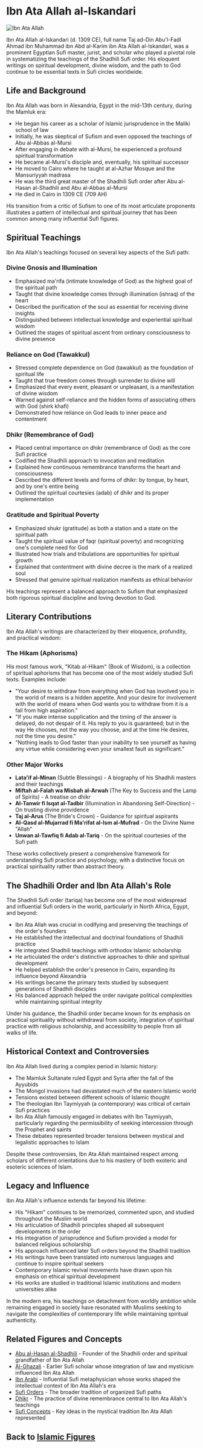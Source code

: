 # Ibn Ata Allah al-Iskandari

![Ibn Ata Allah](../../images/ibn_ata_allah.jpg)

Ibn Ata Allah al-Iskandari (d. 1309 CE), full name Taj ad-Din Abu'l-Fadl Ahmad ibn Muhammad ibn Abd al-Karim ibn Ata Allah al-Iskandari, was a prominent Egyptian Sufi master, jurist, and scholar who played a pivotal role in systematizing the teachings of the Shadhili Sufi order. His eloquent writings on spiritual development, divine wisdom, and the path to God continue to be essential texts in Sufi circles worldwide.

## Life and Background

Ibn Ata Allah was born in Alexandria, Egypt in the mid-13th century, during the Mamluk era:

- He began his career as a scholar of Islamic jurisprudence in the Maliki school of law
- Initially, he was skeptical of Sufism and even opposed the teachings of Abu al-Abbas al-Mursi
- After engaging in debate with al-Mursi, he experienced a profound spiritual transformation
- He became al-Mursi's disciple and, eventually, his spiritual successor
- He moved to Cairo where he taught at al-Azhar Mosque and the Mansuriyyah madrasa
- He was the third great master of the Shadhili Sufi order after Abu al-Hasan al-Shadhili and Abu al-Abbas al-Mursi
- He died in Cairo in 1309 CE (709 AH)

His transition from a critic of Sufism to one of its most articulate proponents illustrates a pattern of intellectual and spiritual journey that has been common among many influential Sufi figures.

## Spiritual Teachings

Ibn Ata Allah's teachings focused on several key aspects of the Sufi path:

### Divine Gnosis and Illumination

- Emphasized ma'rifa (intimate knowledge of God) as the highest goal of the spiritual path
- Taught that divine knowledge comes through illumination (ishraq) of the heart
- Described the purification of the soul as essential for receiving divine insights
- Distinguished between intellectual knowledge and experiential spiritual wisdom
- Outlined the stages of spiritual ascent from ordinary consciousness to divine presence

### Reliance on God (Tawakkul)

- Stressed complete dependence on God (tawakkul) as the foundation of spiritual life
- Taught that true freedom comes through surrender to divine will
- Emphasized that every event, pleasant or unpleasant, is a manifestation of divine wisdom
- Warned against self-reliance and the hidden forms of associating others with God (shirk khafi)
- Demonstrated how reliance on God leads to inner peace and contentment

### Dhikr (Remembrance of God)

- Placed central importance on dhikr (remembrance of God) as the core Sufi practice
- Codified the Shadhili approach to invocation and meditation
- Explained how continuous remembrance transforms the heart and consciousness
- Described the different levels and forms of dhikr: by tongue, by heart, and by one's entire being
- Outlined the spiritual courtesies (adab) of dhikr and its proper implementation

### Gratitude and Spiritual Poverty

- Emphasized shukr (gratitude) as both a station and a state on the spiritual path
- Taught the spiritual value of faqr (spiritual poverty) and recognizing one's complete need for God
- Illustrated how trials and tribulations are opportunities for spiritual growth
- Explained that contentment with divine decree is the mark of a realized soul
- Stressed that genuine spiritual realization manifests as ethical behavior

His teachings represent a balanced approach to Sufism that emphasized both rigorous spiritual discipline and loving devotion to God.

## Literary Contributions

Ibn Ata Allah's writings are characterized by their eloquence, profundity, and practical wisdom:

### The Hikam (Aphorisms)

His most famous work, "Kitab al-Hikam" (Book of Wisdom), is a collection of spiritual aphorisms that has become one of the most widely studied Sufi texts. Examples include:

- "Your desire to withdraw from everything when God has involved you in the world of means is a hidden appetite. And your desire for involvement with the world of means when God wants you to withdraw from it is a fall from high aspiration."
- "If you make intense supplication and the timing of the answer is delayed, do not despair of it. His reply to you is guaranteed; but in the way He chooses, not the way you choose, and at the time He desires, not the time you desire."
- "Nothing leads to God faster than your inability to see yourself as having any virtue while considering even your smallest fault as significant."

### Other Major Works

- **Lata'if al-Minan** (Subtle Blessings) - A biography of his Shadhili masters and their teachings
- **Miftah al-Falah wa Misbah al-Arwah** (The Key to Success and the Lamp of Spirits) - A treatise on dhikr
- **Al-Tanwir fi Isqat al-Tadbir** (Illumination in Abandoning Self-Direction) - On trusting divine providence
- **Taj al-Arus** (The Bride's Crown) - Guidance for spiritual aspirants
- **Al-Qasd al-Mujarrad fi Ma'rifat al-Ism al-Mufrad** - On the Divine Name "Allah"
- **Unwan al-Tawfiq fi Adab al-Tariq** - On the spiritual courtesies of the Sufi path

These works collectively present a comprehensive framework for understanding Sufi practice and psychology, with a distinctive focus on practical spirituality rather than abstract theory.

## The Shadhili Order and Ibn Ata Allah's Role

The Shadhili Sufi order (tariqa) has become one of the most widespread and influential Sufi orders in the world, particularly in North Africa, Egypt, and beyond:

- Ibn Ata Allah was crucial in codifying and preserving the teachings of the order's founders
- He established the intellectual and doctrinal foundations of Shadhili practice
- He integrated Shadhili teachings with orthodox Islamic scholarship
- He articulated the order's distinctive approaches to dhikr and spiritual development
- He helped establish the order's presence in Cairo, expanding its influence beyond Alexandria
- His writings became the primary texts studied by subsequent generations of Shadhili disciples
- His balanced approach helped the order navigate political complexities while maintaining spiritual integrity

Under his guidance, the Shadhili order became known for its emphasis on practical spirituality without withdrawal from society, integration of spiritual practice with religious scholarship, and accessibility to people from all walks of life.

## Historical Context and Controversies

Ibn Ata Allah lived during a complex period in Islamic history:

- The Mamluk Sultanate ruled Egypt and Syria after the fall of the Ayyubids
- The Mongol invasions had devastated much of the eastern Islamic world
- Tensions existed between different schools of Islamic thought
- The theologian Ibn Taymiyyah (a contemporary) was critical of certain Sufi practices
- Ibn Ata Allah famously engaged in debates with Ibn Taymiyyah, particularly regarding the permissibility of seeking intercession through the Prophet and saints
- These debates represented broader tensions between mystical and legalistic approaches to Islam

Despite these controversies, Ibn Ata Allah maintained respect among scholars of different orientations due to his mastery of both exoteric and esoteric sciences of Islam.

## Legacy and Influence

Ibn Ata Allah's influence extends far beyond his lifetime:

- His "Hikam" continues to be memorized, commented upon, and studied throughout the Muslim world
- His articulation of Shadhili principles shaped all subsequent developments in the order
- His integration of jurisprudence and Sufism provided a model for balanced religious scholarship
- His approach influenced later Sufi orders beyond the Shadhili tradition
- His writings have been translated into numerous languages and continue to inspire spiritual seekers
- Contemporary Islamic revival movements have drawn upon his emphasis on ethical spiritual development
- His works are studied in traditional Islamic institutions and modern universities alike

In the modern era, his teachings on detachment from worldly ambition while remaining engaged in society have resonated with Muslims seeking to navigate the complexities of contemporary life while maintaining spiritual authenticity.

## Related Figures and Concepts

- [Abu al-Hasan al-Shadhili](./shadhili.md) - Founder of the Shadhili order and spiritual grandfather of Ibn Ata Allah
- [Al-Ghazali](./ghazali.md) - Earlier Sufi scholar whose integration of law and mysticism influenced Ibn Ata Allah
- [Ibn Arabi](./ibn_arabi.md) - Influential Sufi metaphysician whose works shaped the intellectual context of Ibn Ata Allah's era
- [Sufi Orders](../denominations/tariqas.md) - The broader tradition of organized Sufi paths
- [Dhikr](../practices/dhikr.md) - The practice of divine remembrance central to Ibn Ata Allah's teachings
- [Sufi Concepts](../denominations/sufi_concepts.md) - Key ideas in the mystical tradition Ibn Ata Allah represented

## Back to [Islamic Figures](./README.md)
